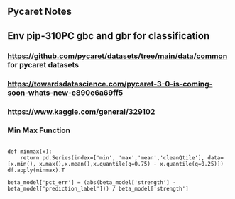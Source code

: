 



## Pycaret Notes
## Env pip-310PC  gbc and gbr for classification

### https://github.com/pycaret/datasets/tree/main/data/common for pycaret datasets

### https://towardsdatascience.com/pycaret-3-0-is-coming-soon-whats-new-e890e6a69ff5
### https://www.kaggle.com/general/329102

### Min Max Function

```

def minmax(x):
    return pd.Series(index=['min', 'max','mean','cleanQtile'], data=[x.min(), x.max(),x.mean(),x.quantile(q=0.75) - x.quantile(q=0.25)])
df.apply(minmax).T

```
```
beta_model['pct_err'] = (abs(beta_model['strength'] - beta_model['prediction_label'])) / beta_model['strength']

```